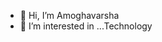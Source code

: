 - 👋 Hi, I’m Amoghavarsha
- 👀 I’m interested in ...Technology

<!---
The-Amoghavarsha/The-Amoghavarsha is a ✨ special ✨ repository because its `README.md` (this file) appears on your GitHub profile.
You can click the Preview link to take a look at your changes.
--->
